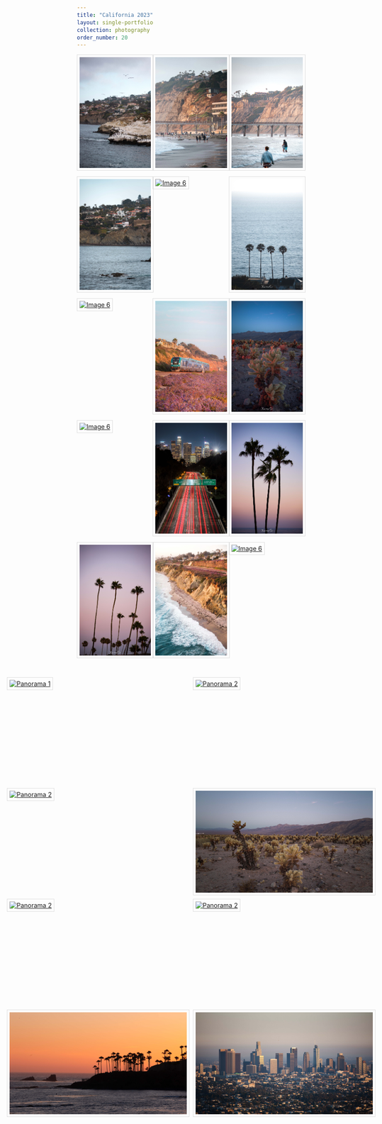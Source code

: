 ```yaml
---
title: "California 2023"
layout: single-portfolio
collection: photography
order_number: 20
---
```


<link href="https://cdn.jsdelivr.net/npm/lightbox2@2.11.3/dist/css/lightbox.min.css" rel="stylesheet">
<script src="https://cdn.jsdelivr.net/npm/lightbox2@2.11.3/dist/js/lightbox.min.js"></script>

<script>
  document.addEventListener('contextmenu', function(e) {
    if (e.target.tagName === 'IMG') {
      e.preventDefault();
    }
  });
</script>

<style>
  .image-grid {
    display: grid;
    grid-template-columns: repeat(3, 1fr);
    gap: 10px;
    justify-content: center;
    grid-auto-rows: 1fr;
  }
  .image-grid figure {
    margin: 0;
  }
  .image-grid img {
    width: 180px;
    height: 250px;
    padding: 5px;
    border: 1px solid #ddd;
    margin: auto;
  }
  .image-grid figcaption {
    text-align: center;
    font-size: 12px;
    color: #666;
    margin-top: 5px;
  }
  .copyright {
    text-align: center;
    font-size: 12px;
    color: #666;
    margin-top: 20px;
  }
</style>

<div class="image-grid">
  <figure>
    <a href="/images/photography/cali/s1.jpg" data-lightbox="cali"><img src="/images/photography/cali/s1.jpg" alt="Image 2"></a>
  </figure>
  <figure>
    <a href="/images/photography/cali/s2.jpg" data-lightbox="cali"><img src="/images/photography/cali/s2.jpg" alt="Image 3"></a>
  </figure>
  <figure>
    <a href="/images/photography/cali/s3.jpg" data-lightbox="cali"><img src="/images/photography/cali/s3.jpg" alt="Image 4"></a>
  </figure>
  <figure>
    <a href="/images/photography/cali/s4.jpg" data-lightbox="cali"><img src="/images/photography/cali/s4.jpg" alt="Image 5"></a>
  </figure>
  <figure>
    <a href="/images/photography/cali/s5.jpg" data-lightbox="cali"><img src="/images/photography/cali/s5.jpg" alt="Image 6"></a>
  </figure>
  <figure>
    <a href="/images/photography/cali/s6.jpg" data-lightbox="cali"><img src="/images/photography/cali/s6.jpg" alt="Image 6"></a>
  </figure>
  <figure>
    <a href="/images/photography/cali/s7.jpg" data-lightbox="cali"><img src="/images/photography/cali/s7.jpg" alt="Image 6"></a>
  </figure>
  <figure>
    <a href="/images/photography/cali/s8.jpg" data-lightbox="cali"><img src="/images/photography/cali/s8.jpg" alt="Image 6"></a>
  </figure>
  <figure>
    <a href="/images/photography/cali/s9.jpg" data-lightbox="cali"><img src="/images/photography/cali/s9.jpg" alt="Image 6"></a>
  </figure>
  <figure>
    <a href="/images/photography/cali/s10.jpg" data-lightbox="cali"><img src="/images/photography/cali/s10.jpg" alt="Image 6"></a>
  </figure>
  <figure>
    <a href="/images/photography/cali/s11.jpg" data-lightbox="cali"><img src="/images/photography/cali/s11.jpg" alt="Image 6"></a>
  </figure>
  <figure>
    <a href="/images/photography/cali/s12.jpg" data-lightbox="cali"><img src="/images/photography/cali/s12.jpg" alt="Image 6"></a>
  </figure>
  <figure>
    <a href="/images/photography/cali/s13.jpg" data-lightbox="cali"><img src="/images/photography/cali/s13.jpg" alt="Image 6"></a>
  </figure>
  <figure>
    <a href="/images/photography/cali/s14.jpg" data-lightbox="cali"><img src="/images/photography/cali/s14.jpg" alt="Image 6"></a>
  </figure>
  <figure>
    <a href="/images/photography/cali/s15.jpg" data-lightbox="cali"><img src="/images/photography/cali/s15.jpg" alt="Image 6"></a>
  </figure>
</div>


<style>
  .panorama-grid {
    margin-top: 40px; /* Add a margin of 40px to create space */
    display: grid;
    grid-template-columns: repeat(2, 1fr); /* Create 2 columns */
    justify-content: center;
    gap: 20px;
  }
  .panorama {
    width: 400px; /* Adjust the width to fit your panorama images */
    height: 230px; /* Adjust the height to fit your panorama images */
  }
  .panorama img {
    width: 100%;
    height: 100%;
    object-fit: cover;
    padding: 5px;
    border: 1px solid #ddd;
  }
  .copyright {
    text-align: center;
    font-size: 12px;
    color: #666;
    margin-top: 20px;
  }
</style>

<div class="panorama-grid">
  <div class="panorama">
    <a href="/images/photography/cali/p1.jpg" data-lightbox="cali"><img src="/images/photography/cali/p1.jpg" alt="Panorama 1"></a>
  </div>
  <div class="panorama">
    <a href="/images/photography/cali/p2.jpg" data-lightbox="cali"><img src="/images/photography/cali/p2.jpg" alt="Panorama 2"></a>
  </div>
  <div class="panorama">
    <a href="/images/photography/cali/p3.jpg" data-lightbox="cali"><img src="/images/photography/cali/p3.jpg" alt="Panorama 2"></a>
  </div>
  <div class="panorama">
    <a href="/images/photography/cali/p4.jpg" data-lightbox="cali"><img src="/images/photography/cali/p4.jpg" alt="Panorama 2"></a>
  </div>
  <div class="panorama">
    <a href="/images/photography/cali/p5.jpg" data-lightbox="cali"><img src="/images/photography/cali/p5.jpg" alt="Panorama 2"></a>
  </div>
  <div class="panorama">
    <a href="/images/photography/cali/p6.jpg" data-lightbox="cali"><img src="/images/photography/cali/p6.jpg" alt="Panorama 2"></a>
  </div>
  <div class="panorama">
    <a href="/images/photography/cali/p7.jpg" data-lightbox="cali"><img src="/images/photography/cali/p7.jpg" alt="Panorama 2"></a>
  </div>
  <div class="panorama">
    <a href="/images/photography/cali/p8.jpg" data-lightbox="cali"><img src="/images/photography/cali/p8.jpg" alt="Panorama 2"></a>
  </div>
</div>
